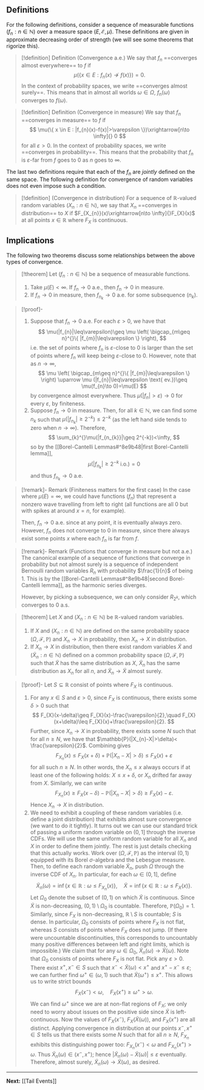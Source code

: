 ## Definitions

For the following definitions, consider a sequence of measurable functions $(f_{n}:n\in \mathbb{N})$ over a measure space $(E,\mathcal{E},\mu)$. These definitions are given in approximate decreasing order of strength (we will see some theorems that rigorize this).

> [!definition] Definition (Convergence a.e.)
> We say that $f_{n}$ ==converges almost everywhere== to $f$ if
> $$
> \mu(\{ x \in E : f_{n}(x)\not\to f(x) \})=0.
> $$
> In the context of probability spaces, we write ==converges almost surely==. This means that in almost all worlds $\omega \in\Omega$, $f_{n}(\omega)$ converges to $f(\omega)$.

> [!definition] Definition (Convergence in measure)
> We say that $f_{n}$ ==converges in measure== to $f$ if
> $$
> \mu(\{ x \in E : |f_{n}(x)-f(x)|>\varepsilon \})\xrightarrow[n\to \infty]{} 0
> $$
> for all $\varepsilon>0$. In the context of probability spaces, we write ==converges in probability==. This means that the probability that $f_{n}$ is $\varepsilon$-far from $f$ goes to $0$ as $n$ goes to $\infty$.

The last two definitions require that each of the $f_{n}$ are *jointly* defined on the same space. The following definition for convergence of random variables does not even impose such a condition.

> [!definition] (Convergence in distribution)
> For a sequence of $\mathbb{R}$-valued random variables $(X_{n}:n\in \mathbb{N})$, we say that $X_{n}$ ==converges in distribution== to $X$ if $F_{X_{n}}(x)\xrightarrow[n\to \infty]{}F_{X}(x)$ at all points $x \in \mathbb{R}$ where $F_{X}$ is continuous.

## Implications

The following two theorems discuss some relationships between the above types of convergence.

> [!theorem]
> Let $(f_{n}:n\in \mathbb{N})$ be a sequence of measurable functions.
> 
> 1. Take $\mu(E)<\infty$. If $f_{n}\to 0$ a.e., then $f_{n}\to 0$ in measure.
> 2. If $f_{n}\to 0$ in measure, then $f_{n_{k}}\to 0$ a.e. for some subsequence $(n_{k})$.

> [!proof]-
> 1. Suppose that $f_{n}\to 0$ a.e. For each $\varepsilon>0$, we have that
> $$
> \mu(|f_{n}|\leq\varepsilon)\geq \mu \left( \bigcap_{m\geq n}^{}\{ |f_{m}|\leq\varepsilon \} \right),
> $$
> i.e. the set of points where $f_{n}$ is $\varepsilon$-close to $0$ is larger than the set of points where $f_{n}$ will keep being $\varepsilon$-close to $0$. However, note that as $n\to \infty$,
> $$
> \mu \left( \bigcap_{m\geq n}^{}\{ |f_{m}|\leq\varepsilon \} \right) \uparrow \mu (|f_{n}|\leq\varepsilon \text{ ev.})\geq \mu(f_{n}\to 0)=\mu(E)
> $$
> by convergence almost everywhere. Thus $\mu(|f_{n}|>\varepsilon)\to 0$ for every $\varepsilon$, by finiteness.
> 2. Suppose $f_{n}\to 0$ in measure. Then, for all $k\in \mathbb{N}$, we can find some $n_{k}$ such that $\mu(|f_{n_{k}}|\geq 2^{-k})\leq 2^{-k}$ (as the left hand side tends to zero when $n\to \infty$). Therefore,
> $$
> \sum_{k}^{}\mu(|f_{n_{k}}|\geq 2^{-k})<\infty,
> $$
> so by the [[Borel-Cantelli Lemmas#^8e9b48|first Borel-Cantelli lemma]],
> $$
> \mu(|f_{n_{k}}|\geq 2^{-k}\text{ i.o.})=0
> $$
> and thus $f_{n_{k}}\to 0$ a.e.

> [!remark]- Remark (Finiteness matters for the first case)
> In the case where $\mu(E)=\infty$, we could have functions $(f_{n})$ that represent a nonzero wave travelling from left to right (all functions are all 0 but with spikes at around $x=n$, for example).
> 
> Then, $f_{n}\to 0$ a.e. since at any point, it is eventually always zero. However, $f_{n}$ does not converge to 0 in measure, since there always exist some points $x$ where each $f_{n}$ is far from $f$.

> [!remark]- Remark (Functions that converge in measure but not a.e.)
> The canonical example of a sequence of functions that converge in probability but not almost surely is a sequence of independent Bernoulli random variables $R_{n}$ with probability $\frac{1}{n}$ of being $1$. This is by the [[Borel-Cantelli Lemmas#^8e9b48|second Borel-Cantelli lemma]], as the harmonic series diverges.
> 
> However, by picking a subsequence, we can only consider $R_{2^k}$, which converges to $0$ a.s.

> [!theorem]
> Let $X$ and $(X_{n}:n\in \mathbb{N})$ be $\mathbb{R}$-valued random variables.
> 
> 1. If $X$ and $(X_{n}:n\in \mathbb{N})$ are defined on the same probability space $(\Omega,\mathcal{F},\mathbb{P})$ and $X_{n}\to X$ in probability, then $X_{n}\to X$ in distribution.
> 2. If $X_{n}\to X$ in distribution, then there exist random variables $\tilde{X}$ and $(\tilde{X}_{n}:n\in \mathbb{N})$ defined on a common probability space $(\Omega,\mathcal{F},\mathbb{P})$ such that $\tilde{X}$ has the same distribution as $X$, $\tilde{X}_{n}$ has the same distribution as $X_{n}$ for all $n$, and $\tilde{X}_{n}\to \tilde{X}$ almost surely.

> [!proof]-
> Let $S\subseteq \mathbb{R}$ consist of points where $F_{X}$ is continuous.
> 
> 1. For any $x \in S$ and $\varepsilon>0$, since $F_{X}$ is continuous, there exists some $\delta>0$ such that
> $$
> F_{X}(x-\delta)\geq F_{X}(x)-\frac{\varepsilon}{2},\quad F_{X}(x+\delta)\leq F_{X}(x)+\frac{\varepsilon}{2}.
> $$
> Further, since $X_{n}\to X$ in probability, there exists some $N$ such that for all $n\geq N$, we have that $\mathbb{P}(|X_{n}-X|>\delta)< \frac{\varepsilon}{2}$. Combining gives
> $$
> F_{X_{n}}(x)\leq F_{X}(x+\delta)+ \mathbb{P}(|X_{n}-X|>\delta)\leq F_{X}(x)+\varepsilon
> $$
> for all such $n\geq N$. In other words, the $X_{n}\leq x$ always occurs if at least one of the following holds: $X\leq x+\delta$, or $X_{n}$ drifted far away from $X$. Similarly, we can write
> $$
> F_{X_{n}}(x)\geq F_{X}(x-\delta)-\mathbb{P}(|X_{n}-X|>\delta)\geq F_{X}(x)-\varepsilon.
> $$
> Hence $X_{n}\to X$ in distribution.
> 2. We need to exhibit a coupling of these random variables (i.e. define a joint distribution) that exhibits almost sure convergence (we want to do it tightly). It turns out we can use our standard trick of passing a uniform random variable on $(0,1]$ through the inverse CDFs. We will use the same uniform random variable for all $X_{n}$ and $X$ in order to define them jointly.
> The rest is just details checking that this actually works. Work over $(\Omega,\mathcal{F},\mathbb{P})$ as the interval $(0,1)$ equipped with its Borel $\sigma$-algebra and the Lebesgue measure. Then, to define each random variable $\tilde{X}_{n}$, push $\Omega$ through the inverse CDF of $X_{n}$. In particular, for each $\omega \in(0,1]$, define
> $$
> \tilde{X}_{n}(\omega)=\inf\{ x \in \mathbb{R}:\omega \leq F_{X_{n}}(x) \}, \quad
> \tilde{X}=\inf\{ x \in \mathbb{R} : \omega \leq F_{X}(x) \}.
> $$
> Let $\Omega_{0}$ denote the subset of $(0,1)$ on which $\tilde{X}$ is continuous. Since $\tilde{X}$ is non-decreasing, $(0,1)\setminus\Omega_{0}$ is countable. Therefore, $\mathbb{P}(\Omega_{0})=1$. Similarly, since $F_{X}$ is non-decreasing, $\mathbb{R}\setminus S$ is countable; $S$ is dense. In particular, $\Omega_{0}$ consists of points where $F_{X}$ is not flat, whereas $S$ consists of points where $F_{X}$ does not jump. (If there were uncountable discontinuities, this corresponds to uncountably many positive differences between left and right limits, which is impossible.)
> We claim that for any $\omega \in\Omega_{0}$, $\tilde{X}_{n}(\omega)\to \tilde{X}(\omega)$. Note that $\Omega_{0}$ consists of points where $F_{X}$ is not flat. Pick any $\varepsilon>0$. There exist $x^{+},x^{-}\in S$ such that $x^{-}<\tilde{X}(\omega)<x^{+}$ and $x^{+}-x^{-}\leq\varepsilon$; we can further find $\omega^{+}\in(\omega,1)$ such that $\tilde{X}(\omega^{+})\leq x^{+}$. This allows us to write strict bounds
> $$
> F_{X}(x^{-})<\omega,\quad F_{X}(x^{+})\geq\omega^{+}>\omega.
> $$
> We can find $\omega^{+}$ since we are at non-flat regions of $F_{X}$; we only need to worry about issues on the positive side since $\tilde{X}$ is left-continuous.
> Now the values of $F_{X}(x^{-})$, $F_{X}(\tilde{X}(\omega))$, and $F_{X}(x^{+})$ are all distinct. Applying convergence in distribution at our points $x^{-},x^{+}\in S$ tells us that there exists some $N$ such that for all $n\geq N$, $F_{X_{n}}$ exhibits this distinguishing power too: $F_{X_{n}}(x^{-})<\omega$ and $F_{X_{n}}(x^{+})>\omega$. Thus $\tilde{X}_{n}(\omega)\in(x^{-},x^{+})$; hence $|\tilde{X}_{n}(\omega)-\tilde{X}(\omega)|\leq\varepsilon$ eventually. Therefore, almost surely, $\tilde{X}_{n}(\omega)\to \tilde{X}(\omega)$, as desired.

---

**Next:** [[Tail Events]]